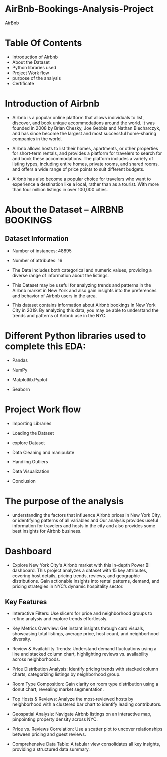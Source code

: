 # AirBnb-Bookings-Analysis-Project

AirBnb

# Table Of Contents
* Introduction of Airbnb
* About the Dataset
* Python libraries used
* Project Work flow
* purpose of the analysis
* Certificate
  
# Introduction of Airbnb
* Airbnb is a popular online platform that allows individuals to list, discover, and book unique accommodations around the world. It was founded in 2008 by Brian Chesky, Joe Gebbia and     Nathan Blecharczyk, and has since become the largest and most successful home-sharing companies in the world.

* Airbnb allows hosts to list their homes, apartments, or other properties for short-term rentals, and provides a platform for travelers to search for and book these accommodations. The     platform includes a variety of listing types, including entire homes, private rooms, and shared rooms, and offers a wide range of price points to suit different budgets.

* Airbnb has also become a popular choice for travelers who want to experience a destination like a local, rather than as a tourist. With more than four million listings in over 100,000    cities.

# About the Dataset – AIRBNB BOOKINGS
## Dataset Information
* Number of instances: 48895

* Number of attributes: 16

* The Data includes both categorical and numeric values, providing a diverse range of information about the listings.

* This Dataset may be useful for analyzing trends and patterns in the Airbnb market in New York and also gain insights into the preferences and behavior of Airbnb users in the area.

* This dataset contains information about Airbnb bookings in New York City in 2019. By analyzing this data, you may be able to understand the trends and patterns of Airbnb use in the NYC.

# Different Python libraries used to complete this EDA:
* Pandas

* NumPy

* Matplotlib.Pyplot

* Seaborn

# Project Work flow
* Importing Libraries

* Loading the Dataset

* explore Dataset

* Data Cleaning and manipulate

* Handling Outliers

* Data Visualization

* Conclusion

# The purpose of the analysis
* understanding the factors that influence Airbnb prices in New York City, or identifying patterns of all variables and Our analysis provides useful information for travelers and hosts     in the city and also provides some best insights for Airbnb business.

# Dashboard
* Explore New York City's Airbnb market with this in-depth Power BI dashboard. This project analyzes a dataset with 15 key attributes, covering host details, pricing trends, reviews, and geographic distributions. Gain actionable insights into rental patterns, demand, and pricing strategies in NYC’s dynamic hospitality sector.
  
## Key Features
* Interactive Filters: Use slicers for price and neighborhood groups to refine analysis and explore trends effortlessly.

*  Key Metrics Overview: Get instant insights through card visuals, showcasing total listings, average price, host count, and neighborhood diversity.

* Review & Availability Trends: Understand demand fluctuations using a line and stacked column chart, highlighting reviews vs. availability across neighborhoods.

* Price Distribution Analysis: Identify pricing trends with stacked column charts, categorizing listings by neighborhood group.

* Room Type Composition: Gain clarity on room type distribution using a donut chart, revealing market segmentation.

* Top Hosts & Reviews: Analyze the most-reviewed hosts by neighborhood with a clustered bar chart to identify leading contributors.

* Geospatial Analysis: Navigate Airbnb listings on an interactive map, pinpointing property density across NYC.

* Price vs. Reviews Correlation: Use a scatter plot to uncover relationships between pricing and guest reviews.

* Comprehensive Data Table: A tabular view consolidates all key insights, providing a structured data summary.



